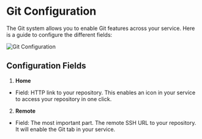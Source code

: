 # Git Configuration

The Git system allows you to enable Git features across your service. Here is a guide to configure the different fields:

![Git Configuration](/reference/imgs/git-service-config.png)

## Configuration Fields

1. **Home**
- Field: HTTP link to your repository. This enables an icon in your service to access your repository in one click.

2. **Remote**
- Field: The most important part. The remote SSH URL to your repository. It will enable the Git tab in your service.